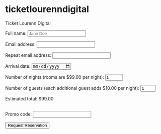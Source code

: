 # ticketlourenndigital
Ticket Lourenn Digital
<form oninput="total.value = (nights.valueAsNumber * 99) + 
 ((guests.valueAsNumber - 1) * 10)">

  <label>Full name:</label>
  <input type="text" id="full_name" name="full_name" placeholder="Jane Doe" required>

  <label>Email address:</label>
  <input type="email" id="email_addr" name="email_addr" required>

  <label>Repeat email address:</label>
  <input type="email" id="email_addr_repeat" name="email_addr_repeat" required 
   oninput="check(this)">

  <label>Arrival date:</label>
  <input type="date" id="arrival_dt" name="arrival_dt" required>
  
  <label>Number of nights (rooms are $99.00 per night):</label>
  <input type="number" id="nights" name="nights" value="1" min="1" max="30" required>

  <label>Number of guests (each additional guest adds $10.00 per night):</label>
  <input type="number" id="guests" name="guests" value="1" min="1" max="4" required>

  <label>Estimated total:</label>
  $<output id="total" name="total">99</output>.00
  <br><br>

  <label>Promo code:</label>
  <input type="text" id="promo" name="promo" pattern="[A-Za-z0-9]{6}" 
   title="Promo codes consist of 6 alphanumeric characters.">

  <input type="submit" value="Request Reservation" /> 
</form>

<script>
function check(input) {
  if (input.value != document.getElementById('email_addr').value) {
    input.setCustomValidity('The two email addresses must match.');
  } else {
    // input is valid -- reset the error message
    input.setCustomValidity('');
  }
}
</script>
